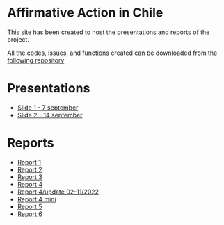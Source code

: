 # Affirmative Action in Chile 

This site has been created to host the presentations and reports of the project. 

All the codes, issues, and functions created can be downloaded from the [following repository](https://github.com/hbaraho/cuposBEA/)

# Presentations

- [Slide 1 - 7 september](https://valentinaandrade.github.io/AA_inchile/presentations/slide1.html#1)
- [Slide 2 - 14 september](https://valentinaandrade.github.io/AA_inchile/presentations/slide2.html#1)

# Reports

- [Report 1](https://valentinaandrade.github.io/AA_inchile/reports/01report.html)
- [Report 2](https://valentinaandrade.github.io/AA_inchile/reports/02report.html)
- [Report 3](https://valentinaandrade.github.io/AA_inchile/reports/03report.html)
- [Report 4](https://valentinaandrade.github.io/AA_inchile/reports/04report.html)
- [Report 4/update 02-11/2022](https://valentinaandrade.github.io/AA_inchile/reports/04report-correciones.html)
- [Report 4 mini](https://valentinaandrade.github.io/AA_inchile/reports/04report-mini.html)
- [Report 5](https://valentinaandrade.github.io/AA_inchile/reports/05report.html)
- [Report 6](https://valentinaandrade.github.io/AA_inchile/reports/06report.html)
